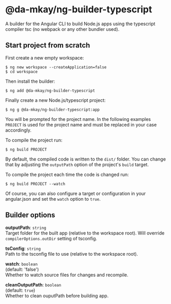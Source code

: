 # @da-mkay/ng-builder-typescript

A builder for the Angular CLI to build Node.js apps using the typescript compiler tsc (no webpack or any other bundler used).

## Start project from scratch

First create a new empty workspace:

```
$ ng new workspace --createApplication=false
$ cd workspace
```

Then install the builder:

```
$ ng add @da-mkay/ng-builder-typescript
```

Finally create a new Node.js/typescript project:

```
$ ng g @da-mkay/ng-builder-typescript:app
```

You will be prompted for the project name. In the following examples `PROJECT` is used for the project name and must be replaced in your case accordingly.

To compile the project run:

```
$ ng build PROJECT
```

By default, the compiled code is written to the `dist/` folder. You can change that by adjusting the `outputPath` option of the project's `build` target.

To compile the project each time the code is changed run:

```
$ ng build PROJECT --watch
```

Of course, you can also configure a target or configuration in your angular.json and set the `watch` option to `true`.

## Builder options

**outputPath**: `string`\
Target folder for the built app (relative to the workspace root). Will override `compilerOptions.outDir` setting of tsconfig.

**tsConfig**: `string`\
Path to the tsconfig file to use (relative to the workspace root).

**watch**: `boolean`\
(default: 'false')\
Whether to watch source files for changes and recompile.

**cleanOutputPath**: `boolean`\
(default: `true`)\
Whether to clean ouputPath before building app.
